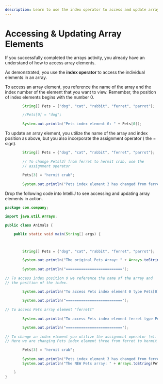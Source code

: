 ```yaml
---
description: Learn to use the index operator to access and update array elements.
---
```


# Accessing & Updating Array Elements

If you successfully completed the arrays activity, you already have an understand of how to access array elements. 

As demonstrated, you use the **index operator** to access the individual elements in an array. 

To access an array element, you reference the name of the array and the index number of the element that you want to view. Remember, the position of index elements begins with the number 0.

```java
        String[] Pets = {"dog", "cat", "rabbit", "ferret", "parrot"};

        //Pets[0] = "dog";
        
        System.out.println("Pets index element 0: " + Pets[0]);
```

To update an array element, you utilize the name of the array and index position as above, but you also incorporate the assignment operator \( the = sign\). 

```java
        String[] Pets = {"dog", "cat", "rabbit", "ferret", "parrot"};
        
        // To change Pets[3] from ferret to hermit crab, use the 
        // assignment operator
        
        Pets[3] = "hermit crab";
        
        System.out.println("Pets index element 3 has changed from ferret to " + Pets[3]);
```

Drop the following code into IntelliJ to see accessing and updating array elements in action. 

```java
package com.company;

import java.util.Arrays;

public class Animals {

    public static void main(String[] args) {



        String[] Pets = {"dog", "cat", "rabbit", "ferret", "parrot"};

        System.out.println("The original Pets Array: " + Arrays.toString(Pets));
        
        System.out.println("==========================");
        
// To access index position 0 we reference the name of the array and
// the position of the index.

        System.out.println("To access Pets index element 0 type Pets[0]: " + Pets[0]);
        
        System.out.println("==========================");
        
// To access Pets array element "ferrett" 
    
        System.out.println("To access Pets index element ferret type Pets[3]: " + Pets[3]);

        System.out.println("==========================");
        
// To change an index element you utilize the assignment operator (=).
// Here we are changing Pets index element three from ferret to hermit crab.

        Pets[3] = "hermit crab";
        
        System.out.println("Pets index element 3 has changed from ferret to " + Pets[3]);
        System.out.println("The NEW Pets array: " + Arrays.toString(Pets));

    }
}
```

